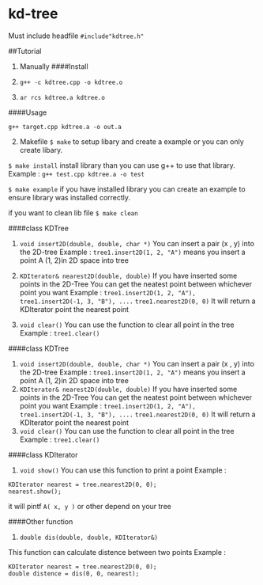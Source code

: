 kd-tree
=======

Must include headfile
  `#include"kdtree.h"`

##Tutorial

1. Manually
####Install

1. `g++ -c kdtree.cpp -o kdtree.o`
2. `ar rcs kdtree.a kdtree.o`

####Usage

`g++ target.cpp kdtree.a -o out.a`

2. Makefile
  `$ make` to setup libary and create a example or you can only create libary.

  `$ make install` install library than you can use g++ to use that library.
  Example : `g++ test.cpp kdtree.a -o test`

  `$ make example` if you have installed library you can create an example to ensure library was installed correctly.

  if you want to clean lib file
  `$ make clean`


####class KDTree

1. `void insert2D(double, double, char *)`
You can insert a pair (x , y) into the 2D-tree
Example : `tree1.insert2D(1, 2, "A")`
means you insert a point A (1, 2)in 2D space into tree

2. `KDIterator& nearest2D(double, double)`
If you have inserted some points in the 2D-Tree
You can get the neatest point between whichever point you want
Example :
`tree1.insert2D(1, 2, "A"), tree1.insert2D(-1, 3, "B"), ....`
`tree1.nearest2D(0, 0)`
It will return a KDIterator point the nearest point

3. `void clear()`
You can use the function to clear all point in the tree
Example : `tree1.clear()`


####class KDTree
1. `void insert2D(double, double, char *)`
You can insert a pair (x , y) into the 2D-tree
Example : `tree1.insert2D(1, 2, "A")`
means you insert a point A (1, 2)in 2D space into tree
2. `KDIterator& nearest2D(double, double)`
If you have inserted some points in the 2D-Tree
You can get the neatest point between whichever point you want
Example :
`tree1.insert2D(1, 2, "A"), tree1.insert2D(-1, 3, "B"), ....`
`tree1.nearest2D(0, 0)`
It will return a KDIterator point the nearest point
3. `void clear()`
You can use the function to clear all point in the tree
Example : `tree1.clear()`

####class KDIterator
1. `void show()`
You can use this function to print a point
Example :
```
KDIterator nearest = tree.nearest2D(0, 0);
nearest.show();
```
it will pintf `A( x, y )` or other depend on your tree


####Other function

1. `double dis(double, double, KDIterator&)`

This function can calculate distence between two points
Example :
```
KDIterator nearest = tree.nearest2D(0, 0);
double distence = dis(0, 0, nearest);
```
